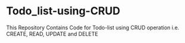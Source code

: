 # Todo_list-using-CRUD
This Repository Contains Code for Todo-list using CRUD operation i.e. CREATE, READ, UPDATE and DELETE
